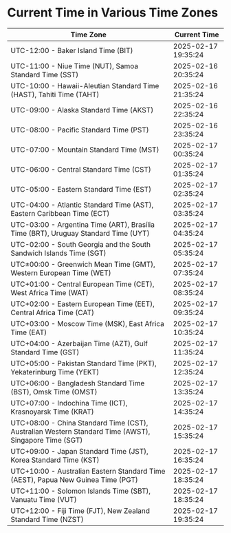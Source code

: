 # Current Time in Various Time Zones

| Time Zone | Current Time |
|-----------|--------------|
| UTC-12:00 - Baker Island Time (BIT) | 2025-02-17 19:35:24 |
| UTC-11:00 - Niue Time (NUT), Samoa Standard Time (SST) | 2025-02-16 20:35:24 |
| UTC-10:00 - Hawaii-Aleutian Standard Time (HAST), Tahiti Time (TAHT) | 2025-02-16 21:35:24 |
| UTC-09:00 - Alaska Standard Time (AKST) | 2025-02-16 22:35:24 |
| UTC-08:00 - Pacific Standard Time (PST) | 2025-02-16 23:35:24 |
| UTC-07:00 - Mountain Standard Time (MST) | 2025-02-17 00:35:24 |
| UTC-06:00 - Central Standard Time (CST) | 2025-02-17 01:35:24 |
| UTC-05:00 - Eastern Standard Time (EST) | 2025-02-17 02:35:24 |
| UTC-04:00 - Atlantic Standard Time (AST), Eastern Caribbean Time (ECT) | 2025-02-17 03:35:24 |
| UTC-03:00 - Argentina Time (ART), Brasília Time (BRT), Uruguay Standard Time (UYT) | 2025-02-17 04:35:24 |
| UTC-02:00 - South Georgia and the South Sandwich Islands Time (SGT) | 2025-02-17 05:35:24 |
| UTC±00:00 - Greenwich Mean Time (GMT), Western European Time (WET) | 2025-02-17 07:35:24 |
| UTC+01:00 - Central European Time (CET), West Africa Time (WAT) | 2025-02-17 08:35:24 |
| UTC+02:00 - Eastern European Time (EET), Central Africa Time (CAT) | 2025-02-17 09:35:24 |
| UTC+03:00 - Moscow Time (MSK), East Africa Time (EAT) | 2025-02-17 10:35:24 |
| UTC+04:00 - Azerbaijan Time (AZT), Gulf Standard Time (GST) | 2025-02-17 11:35:24 |
| UTC+05:00 - Pakistan Standard Time (PKT), Yekaterinburg Time (YEKT) | 2025-02-17 12:35:24 |
| UTC+06:00 - Bangladesh Standard Time (BST), Omsk Time (OMST) | 2025-02-17 13:35:24 |
| UTC+07:00 - Indochina Time (ICT), Krasnoyarsk Time (KRAT) | 2025-02-17 14:35:24 |
| UTC+08:00 - China Standard Time (CST), Australian Western Standard Time (AWST), Singapore Time (SGT) | 2025-02-17 15:35:24 |
| UTC+09:00 - Japan Standard Time (JST), Korea Standard Time (KST) | 2025-02-17 16:35:24 |
| UTC+10:00 - Australian Eastern Standard Time (AEST), Papua New Guinea Time (PGT) | 2025-02-17 18:35:24 |
| UTC+11:00 - Solomon Islands Time (SBT), Vanuatu Time (VUT) | 2025-02-17 18:35:24 |
| UTC+12:00 - Fiji Time (FJT), New Zealand Standard Time (NZST) | 2025-02-17 19:35:24 |
